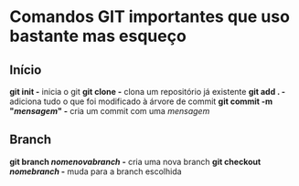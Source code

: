 # Comandos GIT importantes que uso bastante mas esqueço

## Início

**git init -** inicia o git
**git clone _<repo>_ -** clona um repositório já existente
**git add . -** adiciona tudo o que foi modificado à árvore de commit
**git commit -m "_mensagem_" -** cria um commit com uma _mensagem_

## Branch

**git branch _nomenovabranch_ -** cria uma nova branch
**git checkout _nomebranch_ -** muda para a branch escolhida